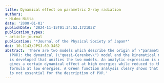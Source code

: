 ```yaml
---
title: Dynamical effect on parametric X-ray radiation
authors:
- Hideo Nitta
date: '2000-01-01'
publishDate: '2024-11-15T01:34:53.172103Z'
publication_types:
- article-journal
publication: '*Journal of the Physical Society of Japan*'
doi: 10.1143/JPSJ.69.3462
abstract: 'There are two models which describe the origin of \"parametric x-ray radiation\"
  (PXR): the dynamical (\"quasi-Čerenkov\") model and the kinematical model. A theory
  is developed that unifies the two models. An analytic expression is obtained which
  gives a certain dynamical effect at high energies while reduced to the kinematical
  formula at low energies. A Green function analysis cleary shows that dynamical effect
  is not essential for the description of PXR.'
---
```

